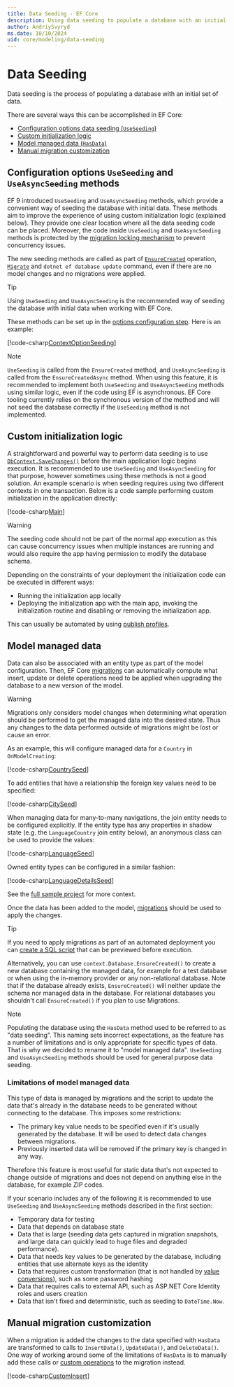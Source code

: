 ```yaml
---
title: Data Seeding - EF Core
description: Using data seeding to populate a database with an initial set of data using Entity Framework Core
author: AndriySvyryd
ms.date: 10/10/2024
uid: core/modeling/data-seeding
---
```


# Data Seeding

Data seeding is the process of populating a database with an initial set of data.

There are several ways this can be accomplished in EF Core:

* [Configuration options data seeding (`UseSeeding`)](#use-seeding-method)
* [Custom initialization logic](#custom-initialization-logic)
* [Model managed data (`HasData`)](#model-seed-data)
* [Manual migration customization](#manual-migration-customization)

<a name="use-seeding-method"></a>

## Configuration options `UseSeeding` and `UseAsyncSeeding` methods

EF 9 introduced `UseSeeding` and `UseAsyncSeeding` methods, which provide a convenient way of seeding the database with initial data. These methods aim to improve the experience of using custom initialization logic (explained below). They provide one clear location where all the data seeding code can be placed. Moreover, the code inside `UseSeeding` and `UseAsyncSeeding` methods is protected by the [migration locking mechanism](/ef/core/what-is-new/ef-core-9.0/whatsnew#concurrent-migrations) to prevent concurrency issues.

The new seeding methods are called as part of [`EnsureCreated`](xref:Microsoft.EntityFrameworkCore.Storage.IDatabaseCreator.EnsureCreated) operation, [`Migrate`](/dotnet/api/microsoft.entityframeworkcore.relationaldatabasefacadeextensions.migrate) and `dotnet ef database update` command, even if there are no model changes and no migrations were applied.

> [!TIP]
> Using `UseSeeding` and `UseAsyncSeeding` is the recommended way of seeding the database with initial data when working with EF Core.

These methods can be set up in the [options configuration step](/ef/core/dbcontext-configuration/#dbcontextoptions). Here is an example:

[!code-csharp[ContextOptionSeeding](../../../samples/core/Modeling/DataSeeding/DataSeedingContext.cs?name=ContextOptionSeeding)]

> [!NOTE]
> `UseSeeding` is called from the `EnsureCreated` method, and `UseAsyncSeeding` is called from the `EnsureCreatedAsync` method. When using this feature, it is recommended to implement both `UseSeeding` and `UseAsyncSeeding` methods using similar logic, even if the code using EF is asynchronous. EF Core tooling currently relies on the synchronous version of the method and will not seed the database correctly if the `UseSeeding` method is not implemented.

<a name="custom-initialization-logic"></a>

## Custom initialization logic

A straightforward and powerful way to perform data seeding is to use [`DbContext.SaveChanges()`](xref:core/saving/index) before the main application logic begins execution. It is recommended to use `UseSeeding` and `UseAsyncSeeding` for that purpose, however sometimes using these methods is not a good solution. An example scenario is when seeding requires using two different contexts in one transaction. Below is a code sample performing custom initialization in the application directly:

[!code-csharp[Main](../../../samples/core/Modeling/DataSeeding/Program.cs?name=CustomSeeding)]

> [!WARNING]
> The seeding code should not be part of the normal app execution as this can cause concurrency issues when multiple instances are running and would also require the app having permission to modify the database schema.

Depending on the constraints of your deployment the initialization code can be executed in different ways:

* Running the initialization app locally
* Deploying the initialization app with the main app, invoking the initialization routine and disabling or removing the initialization app.

This can usually be automated by using [publish profiles](/aspnet/core/host-and-deploy/visual-studio-publish-profiles).

<a name="model-seed-data"></a>

## Model managed data

Data can also be associated with an entity type as part of the model configuration. Then, EF Core [migrations](xref:core/managing-schemas/migrations/index) can automatically compute what insert, update or delete operations need to be applied when upgrading the database to a new version of the model.

> [!WARNING]
> Migrations only considers model changes when determining what operation should be performed to get the managed data into the desired state. Thus any changes to the data performed outside of migrations might be lost or cause an error.

As an example, this will configure managed data for a `Country` in `OnModelCreating`:

[!code-csharp[CountrySeed](../../../samples/core/Modeling/DataSeeding/ManagingDataContext.cs?name=CountrySeed)]

To add entities that have a relationship the foreign key values need to be specified:

[!code-csharp[CitySeed](../../../samples/core/Modeling/DataSeeding/ManagingDataContext.cs?name=CitySeed)]

When managing data for many-to-many navigations, the join entity needs to be configured explicitly. If the entity type has any properties in shadow state (e.g. the `LanguageCountry` join entity below), an anonymous class can be used to provide the values:

[!code-csharp[LanguageSeed](../../../samples/core/Modeling/DataSeeding/ManagingDataContext.cs?name=LanguageSeed)]

Owned entity types can be configured in a similar fashion:

[!code-csharp[LanguageDetailsSeed](../../../samples/core/Modeling/DataSeeding/ManagingDataContext.cs?name=LanguageDetailsSeed)]

See the [full sample project](https://github.com/dotnet/EntityFramework.Docs/tree/main/samples/core/Modeling/DataSeeding) for more context.

Once the data has been added to the model, [migrations](xref:core/managing-schemas/migrations/index) should be used to apply the changes.

> [!TIP]
> If you need to apply migrations as part of an automated deployment you can [create a SQL script](xref:core/managing-schemas/migrations/applying#sql-scripts) that can be previewed before execution.

Alternatively, you can use `context.Database.EnsureCreated()` to create a new database containing the managed data, for example for a test database or when using the in-memory provider or any non-relational database. Note that if the database already exists, `EnsureCreated()` will neither update the schema nor managed data in the database. For relational databases you shouldn't call `EnsureCreated()` if you plan to use Migrations.

> [!NOTE]
> Populating the database using the `HasData` method used to be referred to as "data seeding". This naming sets incorrect expectations, as the feature has a number of limitations and is only appropriate for specific types of data. That is why we decided to rename it to "model managed data". `UseSeeding` and `UseAsyncSeeding` methods should be used for general purpose data seeding.

### Limitations of model managed data

This type of data is managed by migrations and the script to update the data that's already in the database needs to be generated without connecting to the database. This imposes some restrictions:

* The primary key value needs to be specified even if it's usually generated by the database. It will be used to detect data changes between migrations.
* Previously inserted data will be removed if the primary key is changed in any way.

Therefore this feature is most useful for static data that's not expected to change outside of migrations and does not depend on anything else in the database, for example ZIP codes.

If your scenario includes any of the following it is recommended to use `UseSeeding` and `UseAsyncSeeding` methods described in the first section:

* Temporary data for testing
* Data that depends on database state
* Data that is large (seeding data gets captured in migration snapshots, and large data can quickly lead to huge files and degraded performance).
* Data that needs key values to be generated by the database, including entities that use alternate keys as the identity
* Data that requires custom transformation (that is not handled by [value conversions](xref:core/modeling/value-conversions)), such as some password hashing
* Data that requires calls to external API, such as ASP.NET Core Identity roles and users creation
* Data that isn't fixed and deterministic, such as seeding to `DateTime.Now`.

<a name="manual-migration-customization"></a>

## Manual migration customization

When a migration is added the changes to the data specified with `HasData` are transformed to calls to `InsertData()`, `UpdateData()`, and `DeleteData()`. One way of working around some of the limitations of `HasData` is to manually add these calls or [custom operations](xref:core/managing-schemas/migrations/operations) to the migration instead.

[!code-csharp[CustomInsert](../../../samples/core/Modeling/DataSeeding/Migrations/20241016041555_Initial.cs?name=CustomInsert)]
